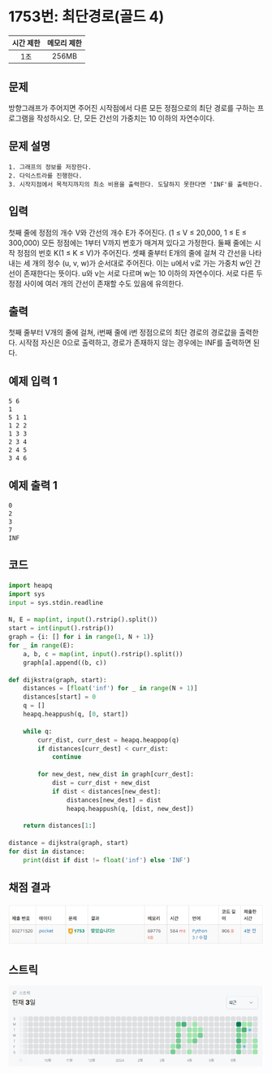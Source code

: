 # 1753번: 최단경로(골드 4)
| 시간 제한 | 메모리 제한 |
|:-----:|:------:|
|  1초   | 256MB  |

## 문제
방향그래프가 주어지면 주어진 시작점에서 다른 모든 정점으로의 최단 경로를 구하는 프로그램을 작성하시오. 단, 모든 간선의 가중치는 10 이하의 자연수이다.

## 문제 설명
```text
1. 그래프의 정보를 저장한다.
2. 다익스트라를 진행한다.
3. 시작지점에서 목적지까지의 최소 비용을 출력한다. 도달하지 못한다면 'INF'를 출력한다.
```

## 입력
첫째 줄에 정점의 개수 V와 간선의 개수 E가 주어진다. (1 ≤ V ≤ 20,000, 1 ≤ E ≤ 300,000) 모든 정점에는 1부터 V까지 번호가 매겨져 있다고 가정한다. 둘째 줄에는 시작 정점의 번호 K(1 ≤ K ≤ V)가 주어진다. 셋째 줄부터 E개의 줄에 걸쳐 각 간선을 나타내는 세 개의 정수 (u, v, w)가 순서대로 주어진다. 이는 u에서 v로 가는 가중치 w인 간선이 존재한다는 뜻이다. u와 v는 서로 다르며 w는 10 이하의 자연수이다. 서로 다른 두 정점 사이에 여러 개의 간선이 존재할 수도 있음에 유의한다.

## 출력
첫째 줄부터 V개의 줄에 걸쳐, i번째 줄에 i번 정점으로의 최단 경로의 경로값을 출력한다. 시작점 자신은 0으로 출력하고, 경로가 존재하지 않는 경우에는 INF를 출력하면 된다.


## 예제 입력 1 
```text
5 6
1
5 1 1
1 2 2
1 3 3
2 3 4
2 4 5
3 4 6
```
## 예제 출력 1 
```text
0
2
3
7
INF
```

## 코드
```python
import heapq
import sys
input = sys.stdin.readline

N, E = map(int, input().rstrip().split())
start = int(input().rstrip())
graph = {i: [] for i in range(1, N + 1)}
for _ in range(E):
    a, b, c = map(int, input().rstrip().split())
    graph[a].append((b, c))

def dijkstra(graph, start):
    distances = [float('inf') for _ in range(N + 1)]
    distances[start] = 0
    q = []
    heapq.heappush(q, [0, start])

    while q:
        curr_dist, curr_dest = heapq.heappop(q)
        if distances[curr_dest] < curr_dist:
            continue

        for new_dest, new_dist in graph[curr_dest]:
            dist = curr_dist + new_dist
            if dist < distances[new_dest]:
                distances[new_dest] = dist
                heapq.heappush(q, [dist, new_dest])

    return distances[1:]

distance = dijkstra(graph, start)
for dist in distance:
    print(dist if dist != float('inf') else 'INF')


```

## 채점 결과
![img.png](img.png)

## 스트릭
![img_1.png](img_1.png)
